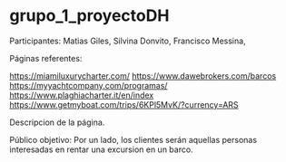 # grupo_1_proyectoDH

Participantes: Matias Giles, Silvina Donvito, Francisco Messina, 

Páginas referentes:

https://miamiluxurycharter.com/
https://www.dawebrokers.com/barcos
https://myyachtcompany.com/programas/
https://www.plaghiacharter.it/en/index
https://www.getmyboat.com/trips/6KPl5MvK/?currency=ARS


Descripcion de la página.

Público objetivo:
Por un lado, los clientes serán aquellas personas interesadas en rentar una excursion en un barco.